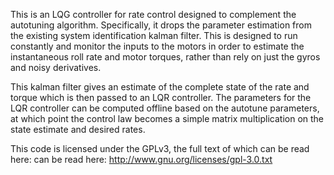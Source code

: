 
This is an LQG controller for rate control designed to complement the
autotuning algorithm. Specifically, it drops the parameter estimation
from the existing system identification kalman filter. This is designed
to run constantly and monitor the inputs to the motors in order to
estimate the instantaneous roll rate and motor torques, rather than
rely on just the gyros and noisy derivatives.

This kalman filter gives an estimate of the complete state of the rate
and torque which is then passed to an LQR controller. The parameters for
the LQR controller can be computed offline based on the autotune
parameters, at which point the control law becomes a simple matrix
multiplication on the state estimate and desired rates.

This code is licensed under the GPLv3, the full text of which can be
read here: can be read here: http://www.gnu.org/licenses/gpl-3.0.txt
